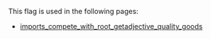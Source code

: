 This flag is used in the following pages:
 - [imports_compete_with_root_getadjective_quality_goods](../events/imports_compete_with_root_getadjective_quality_goods.md)

